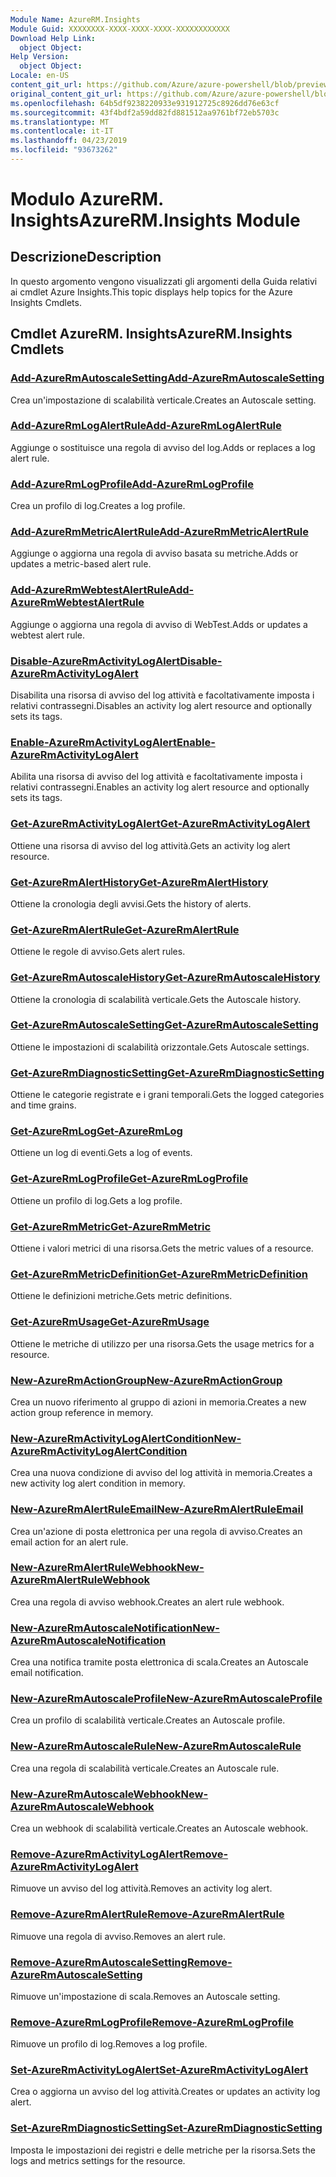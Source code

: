 ```yaml
---
Module Name: AzureRM.Insights
Module Guid: XXXXXXXX-XXXX-XXXX-XXXX-XXXXXXXXXXXX
Download Help Link:
  object Object: 
Help Version:
  object Object: 
Locale: en-US
content_git_url: https://github.com/Azure/azure-powershell/blob/preview/src/ResourceManager/Insights/Commands.Insights/help/AzureRM.Insights.md
original_content_git_url: https://github.com/Azure/azure-powershell/blob/preview/src/ResourceManager/Insights/Commands.Insights/help/AzureRM.Insights.md
ms.openlocfilehash: 64b5df9238220933e931912725c8926dd76e63cf
ms.sourcegitcommit: 43f4bdf2a59dd82fd881512aa9761bf72eb5703c
ms.translationtype: MT
ms.contentlocale: it-IT
ms.lasthandoff: 04/23/2019
ms.locfileid: "93673262"
---
```

# <span data-ttu-id="ce4a2-101">Modulo AzureRM. Insights</span><span class="sxs-lookup"><span data-stu-id="ce4a2-101">AzureRM.Insights Module</span></span>
## <span data-ttu-id="ce4a2-102">Descrizione</span><span class="sxs-lookup"><span data-stu-id="ce4a2-102">Description</span></span>
<span data-ttu-id="ce4a2-103">In questo argomento vengono visualizzati gli argomenti della Guida relativi ai cmdlet Azure Insights.</span><span class="sxs-lookup"><span data-stu-id="ce4a2-103">This topic displays help topics for the Azure Insights Cmdlets.</span></span>

## <span data-ttu-id="ce4a2-104">Cmdlet AzureRM. Insights</span><span class="sxs-lookup"><span data-stu-id="ce4a2-104">AzureRM.Insights Cmdlets</span></span>
### [<span data-ttu-id="ce4a2-105">Add-AzureRmAutoscaleSetting</span><span class="sxs-lookup"><span data-stu-id="ce4a2-105">Add-AzureRmAutoscaleSetting</span></span>](Add-AzureRmAutoscaleSetting.md)
<span data-ttu-id="ce4a2-106">Crea un'impostazione di scalabilità verticale.</span><span class="sxs-lookup"><span data-stu-id="ce4a2-106">Creates an Autoscale setting.</span></span>

### [<span data-ttu-id="ce4a2-107">Add-AzureRmLogAlertRule</span><span class="sxs-lookup"><span data-stu-id="ce4a2-107">Add-AzureRmLogAlertRule</span></span>](Add-AzureRmLogAlertRule.md)
<span data-ttu-id="ce4a2-108">Aggiunge o sostituisce una regola di avviso del log.</span><span class="sxs-lookup"><span data-stu-id="ce4a2-108">Adds or replaces a log alert rule.</span></span>

### [<span data-ttu-id="ce4a2-109">Add-AzureRmLogProfile</span><span class="sxs-lookup"><span data-stu-id="ce4a2-109">Add-AzureRmLogProfile</span></span>](Add-AzureRmLogProfile.md)
<span data-ttu-id="ce4a2-110">Crea un profilo di log.</span><span class="sxs-lookup"><span data-stu-id="ce4a2-110">Creates a log profile.</span></span>

### [<span data-ttu-id="ce4a2-111">Add-AzureRmMetricAlertRule</span><span class="sxs-lookup"><span data-stu-id="ce4a2-111">Add-AzureRmMetricAlertRule</span></span>](Add-AzureRmMetricAlertRule.md)
<span data-ttu-id="ce4a2-112">Aggiunge o aggiorna una regola di avviso basata su metriche.</span><span class="sxs-lookup"><span data-stu-id="ce4a2-112">Adds or updates a metric-based alert rule.</span></span>

### [<span data-ttu-id="ce4a2-113">Add-AzureRmWebtestAlertRule</span><span class="sxs-lookup"><span data-stu-id="ce4a2-113">Add-AzureRmWebtestAlertRule</span></span>](Add-AzureRmWebtestAlertRule.md)
<span data-ttu-id="ce4a2-114">Aggiunge o aggiorna una regola di avviso di WebTest.</span><span class="sxs-lookup"><span data-stu-id="ce4a2-114">Adds or updates a webtest alert rule.</span></span>

### [<span data-ttu-id="ce4a2-115">Disable-AzureRmActivityLogAlert</span><span class="sxs-lookup"><span data-stu-id="ce4a2-115">Disable-AzureRmActivityLogAlert</span></span>](Disable-AzureRmActivityLogAlert.md)
<span data-ttu-id="ce4a2-116">Disabilita una risorsa di avviso del log attività e facoltativamente imposta i relativi contrassegni.</span><span class="sxs-lookup"><span data-stu-id="ce4a2-116">Disables an activity log alert resource and optionally sets its tags.</span></span>

### [<span data-ttu-id="ce4a2-117">Enable-AzureRmActivityLogAlert</span><span class="sxs-lookup"><span data-stu-id="ce4a2-117">Enable-AzureRmActivityLogAlert</span></span>](Enable-AzureRmActivityLogAlert.md)
<span data-ttu-id="ce4a2-118">Abilita una risorsa di avviso del log attività e facoltativamente imposta i relativi contrassegni.</span><span class="sxs-lookup"><span data-stu-id="ce4a2-118">Enables an activity log alert resource and optionally sets its tags.</span></span>

### [<span data-ttu-id="ce4a2-119">Get-AzureRmActivityLogAlert</span><span class="sxs-lookup"><span data-stu-id="ce4a2-119">Get-AzureRmActivityLogAlert</span></span>](Get-AzureRmActivityLogAlert.md)
<span data-ttu-id="ce4a2-120">Ottiene una risorsa di avviso del log attività.</span><span class="sxs-lookup"><span data-stu-id="ce4a2-120">Gets an activity log alert resource.</span></span>

### [<span data-ttu-id="ce4a2-121">Get-AzureRmAlertHistory</span><span class="sxs-lookup"><span data-stu-id="ce4a2-121">Get-AzureRmAlertHistory</span></span>](Get-AzureRmAlertHistory.md)
<span data-ttu-id="ce4a2-122">Ottiene la cronologia degli avvisi.</span><span class="sxs-lookup"><span data-stu-id="ce4a2-122">Gets the history of alerts.</span></span>

### [<span data-ttu-id="ce4a2-123">Get-AzureRmAlertRule</span><span class="sxs-lookup"><span data-stu-id="ce4a2-123">Get-AzureRmAlertRule</span></span>](Get-AzureRmAlertRule.md)
<span data-ttu-id="ce4a2-124">Ottiene le regole di avviso.</span><span class="sxs-lookup"><span data-stu-id="ce4a2-124">Gets alert rules.</span></span>

### [<span data-ttu-id="ce4a2-125">Get-AzureRmAutoscaleHistory</span><span class="sxs-lookup"><span data-stu-id="ce4a2-125">Get-AzureRmAutoscaleHistory</span></span>](Get-AzureRmAutoscaleHistory.md)
<span data-ttu-id="ce4a2-126">Ottiene la cronologia di scalabilità verticale.</span><span class="sxs-lookup"><span data-stu-id="ce4a2-126">Gets the Autoscale history.</span></span>

### [<span data-ttu-id="ce4a2-127">Get-AzureRmAutoscaleSetting</span><span class="sxs-lookup"><span data-stu-id="ce4a2-127">Get-AzureRmAutoscaleSetting</span></span>](Get-AzureRmAutoscaleSetting.md)
<span data-ttu-id="ce4a2-128">Ottiene le impostazioni di scalabilità orizzontale.</span><span class="sxs-lookup"><span data-stu-id="ce4a2-128">Gets Autoscale settings.</span></span>

### [<span data-ttu-id="ce4a2-129">Get-AzureRmDiagnosticSetting</span><span class="sxs-lookup"><span data-stu-id="ce4a2-129">Get-AzureRmDiagnosticSetting</span></span>](Get-AzureRmDiagnosticSetting.md)
<span data-ttu-id="ce4a2-130">Ottiene le categorie registrate e i grani temporali.</span><span class="sxs-lookup"><span data-stu-id="ce4a2-130">Gets the logged categories and time grains.</span></span>

### [<span data-ttu-id="ce4a2-131">Get-AzureRmLog</span><span class="sxs-lookup"><span data-stu-id="ce4a2-131">Get-AzureRmLog</span></span>](Get-AzureRmLog.md)
<span data-ttu-id="ce4a2-132">Ottiene un log di eventi.</span><span class="sxs-lookup"><span data-stu-id="ce4a2-132">Gets a log of events.</span></span>

### [<span data-ttu-id="ce4a2-133">Get-AzureRmLogProfile</span><span class="sxs-lookup"><span data-stu-id="ce4a2-133">Get-AzureRmLogProfile</span></span>](Get-AzureRmLogProfile.md)
<span data-ttu-id="ce4a2-134">Ottiene un profilo di log.</span><span class="sxs-lookup"><span data-stu-id="ce4a2-134">Gets a log profile.</span></span>

### [<span data-ttu-id="ce4a2-135">Get-AzureRmMetric</span><span class="sxs-lookup"><span data-stu-id="ce4a2-135">Get-AzureRmMetric</span></span>](Get-AzureRmMetric.md)
<span data-ttu-id="ce4a2-136">Ottiene i valori metrici di una risorsa.</span><span class="sxs-lookup"><span data-stu-id="ce4a2-136">Gets the metric values of a resource.</span></span>

### [<span data-ttu-id="ce4a2-137">Get-AzureRmMetricDefinition</span><span class="sxs-lookup"><span data-stu-id="ce4a2-137">Get-AzureRmMetricDefinition</span></span>](Get-AzureRmMetricDefinition.md)
<span data-ttu-id="ce4a2-138">Ottiene le definizioni metriche.</span><span class="sxs-lookup"><span data-stu-id="ce4a2-138">Gets metric definitions.</span></span>

### [<span data-ttu-id="ce4a2-139">Get-AzureRmUsage</span><span class="sxs-lookup"><span data-stu-id="ce4a2-139">Get-AzureRmUsage</span></span>](Get-AzureRmUsage.md)
<span data-ttu-id="ce4a2-140">Ottiene le metriche di utilizzo per una risorsa.</span><span class="sxs-lookup"><span data-stu-id="ce4a2-140">Gets the usage metrics for a resource.</span></span>

### [<span data-ttu-id="ce4a2-141">New-AzureRmActionGroup</span><span class="sxs-lookup"><span data-stu-id="ce4a2-141">New-AzureRmActionGroup</span></span>](New-AzureRmActionGroup.md)
<span data-ttu-id="ce4a2-142">Crea un nuovo riferimento al gruppo di azioni in memoria.</span><span class="sxs-lookup"><span data-stu-id="ce4a2-142">Creates a new action group reference in memory.</span></span>

### [<span data-ttu-id="ce4a2-143">New-AzureRmActivityLogAlertCondition</span><span class="sxs-lookup"><span data-stu-id="ce4a2-143">New-AzureRmActivityLogAlertCondition</span></span>](New-AzureRmActivityLogAlertCondition.md)
<span data-ttu-id="ce4a2-144">Crea una nuova condizione di avviso del log attività in memoria.</span><span class="sxs-lookup"><span data-stu-id="ce4a2-144">Creates a new activity log alert condition in memory.</span></span>

### [<span data-ttu-id="ce4a2-145">New-AzureRmAlertRuleEmail</span><span class="sxs-lookup"><span data-stu-id="ce4a2-145">New-AzureRmAlertRuleEmail</span></span>](New-AzureRmAlertRuleEmail.md)
<span data-ttu-id="ce4a2-146">Crea un'azione di posta elettronica per una regola di avviso.</span><span class="sxs-lookup"><span data-stu-id="ce4a2-146">Creates an email action for an alert rule.</span></span>

### [<span data-ttu-id="ce4a2-147">New-AzureRmAlertRuleWebhook</span><span class="sxs-lookup"><span data-stu-id="ce4a2-147">New-AzureRmAlertRuleWebhook</span></span>](New-AzureRmAlertRuleWebhook.md)
<span data-ttu-id="ce4a2-148">Crea una regola di avviso webhook.</span><span class="sxs-lookup"><span data-stu-id="ce4a2-148">Creates an alert rule webhook.</span></span>

### [<span data-ttu-id="ce4a2-149">New-AzureRmAutoscaleNotification</span><span class="sxs-lookup"><span data-stu-id="ce4a2-149">New-AzureRmAutoscaleNotification</span></span>](New-AzureRmAutoscaleNotification.md)
<span data-ttu-id="ce4a2-150">Crea una notifica tramite posta elettronica di scala.</span><span class="sxs-lookup"><span data-stu-id="ce4a2-150">Creates an Autoscale email notification.</span></span>

### [<span data-ttu-id="ce4a2-151">New-AzureRmAutoscaleProfile</span><span class="sxs-lookup"><span data-stu-id="ce4a2-151">New-AzureRmAutoscaleProfile</span></span>](New-AzureRmAutoscaleProfile.md)
<span data-ttu-id="ce4a2-152">Crea un profilo di scalabilità verticale.</span><span class="sxs-lookup"><span data-stu-id="ce4a2-152">Creates an Autoscale profile.</span></span>

### [<span data-ttu-id="ce4a2-153">New-AzureRmAutoscaleRule</span><span class="sxs-lookup"><span data-stu-id="ce4a2-153">New-AzureRmAutoscaleRule</span></span>](New-AzureRmAutoscaleRule.md)
<span data-ttu-id="ce4a2-154">Crea una regola di scalabilità verticale.</span><span class="sxs-lookup"><span data-stu-id="ce4a2-154">Creates an Autoscale rule.</span></span>

### [<span data-ttu-id="ce4a2-155">New-AzureRmAutoscaleWebhook</span><span class="sxs-lookup"><span data-stu-id="ce4a2-155">New-AzureRmAutoscaleWebhook</span></span>](New-AzureRmAutoscaleWebhook.md)
<span data-ttu-id="ce4a2-156">Crea un webhook di scalabilità verticale.</span><span class="sxs-lookup"><span data-stu-id="ce4a2-156">Creates an Autoscale webhook.</span></span>

### [<span data-ttu-id="ce4a2-157">Remove-AzureRmActivityLogAlert</span><span class="sxs-lookup"><span data-stu-id="ce4a2-157">Remove-AzureRmActivityLogAlert</span></span>](Remove-AzureRmActivityLogAlert.md)
<span data-ttu-id="ce4a2-158">Rimuove un avviso del log attività.</span><span class="sxs-lookup"><span data-stu-id="ce4a2-158">Removes an activity log alert.</span></span>

### [<span data-ttu-id="ce4a2-159">Remove-AzureRmAlertRule</span><span class="sxs-lookup"><span data-stu-id="ce4a2-159">Remove-AzureRmAlertRule</span></span>](Remove-AzureRmAlertRule.md)
<span data-ttu-id="ce4a2-160">Rimuove una regola di avviso.</span><span class="sxs-lookup"><span data-stu-id="ce4a2-160">Removes an alert rule.</span></span>

### [<span data-ttu-id="ce4a2-161">Remove-AzureRmAutoscaleSetting</span><span class="sxs-lookup"><span data-stu-id="ce4a2-161">Remove-AzureRmAutoscaleSetting</span></span>](Remove-AzureRmAutoscaleSetting.md)
<span data-ttu-id="ce4a2-162">Rimuove un'impostazione di scala.</span><span class="sxs-lookup"><span data-stu-id="ce4a2-162">Removes an Autoscale setting.</span></span>

### [<span data-ttu-id="ce4a2-163">Remove-AzureRmLogProfile</span><span class="sxs-lookup"><span data-stu-id="ce4a2-163">Remove-AzureRmLogProfile</span></span>](Remove-AzureRmLogProfile.md)
<span data-ttu-id="ce4a2-164">Rimuove un profilo di log.</span><span class="sxs-lookup"><span data-stu-id="ce4a2-164">Removes a log profile.</span></span>

### [<span data-ttu-id="ce4a2-165">Set-AzureRmActivityLogAlert</span><span class="sxs-lookup"><span data-stu-id="ce4a2-165">Set-AzureRmActivityLogAlert</span></span>](Set-AzureRmActivityLogAlert.md)
<span data-ttu-id="ce4a2-166">Crea o aggiorna un avviso del log attività.</span><span class="sxs-lookup"><span data-stu-id="ce4a2-166">Creates or updates an activity log alert.</span></span>

### [<span data-ttu-id="ce4a2-167">Set-AzureRmDiagnosticSetting</span><span class="sxs-lookup"><span data-stu-id="ce4a2-167">Set-AzureRmDiagnosticSetting</span></span>](Set-AzureRmDiagnosticSetting.md)
<span data-ttu-id="ce4a2-168">Imposta le impostazioni dei registri e delle metriche per la risorsa.</span><span class="sxs-lookup"><span data-stu-id="ce4a2-168">Sets the logs and metrics settings for the resource.</span></span>
